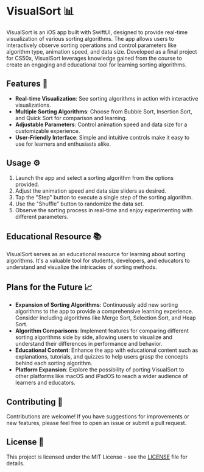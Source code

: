 # VisualSort 📊

VisualSort is an iOS app built with SwiftUI, designed to provide real-time visualization of various sorting algorithms. The app allows users to interactively observe sorting operations and control parameters like algorithm type, animation speed, and data size. Developed as a final project for CS50x, VisualSort leverages knowledge gained from the course to create an engaging and educational tool for learning sorting algorithms.

## Features 🚀

- **Real-time Visualization**: See sorting algorithms in action with interactive visualizations.
- **Multiple Sorting Algorithms**: Choose from Bubble Sort, Insertion Sort, and Quick Sort for comparison and learning.
- **Adjustable Parameters**: Control animation speed and data size for a customizable experience.
- **User-Friendly Interface**: Simple and intuitive controls make it easy to use for learners and enthusiasts alike.

## Usage ⚙️

1. Launch the app and select a sorting algorithm from the options provided.
2. Adjust the animation speed and data size sliders as desired.
3. Tap the "Step" button to execute a single step of the sorting algorithm.
4. Use the "Shuffle" button to randomize the data set.
5. Observe the sorting process in real-time and enjoy experimenting with different parameters.

## Educational Resource 📚

VisualSort serves as an educational resource for learning about sorting algorithms. It's a valuable tool for students, developers, and educators to understand and visualize the intricacies of sorting methods.


## Plans for the Future 📈

- **Expansion of Sorting Algorithms**: Continuously add new sorting algorithms to the app to provide a comprehensive learning experience. Consider including algorithms like Merge Sort, Selection Sort, and Heap Sort.
- **Algorithm Comparisons**: Implement features for comparing different sorting algorithms side by side, allowing users to visualize and understand their differences in performance and behavior.
- **Educational Content**: Enhance the app with educational content such as explanations, tutorials, and quizzes to help users grasp the concepts behind each sorting algorithm.
- **Platform Expansion**: Explore the possibility of porting VisualSort to other platforms like macOS and iPadOS to reach a wider audience of learners and educators.


## Contributing 🤝

Contributions are welcome! If you have suggestions for improvements or new features, please feel free to open an issue or submit a pull request.

## License 📜

This project is licensed under the MIT License - see the [LICENSE](https://www.mit.edu/~amini/LICENSE.md) file for details.
